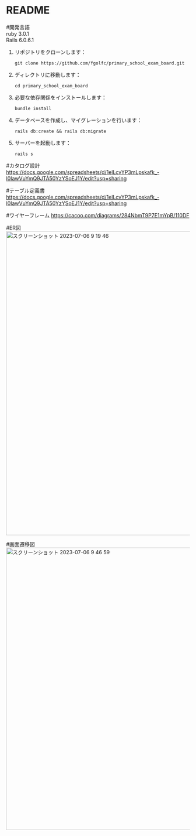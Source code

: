 # README

#開発言語  
ruby 3.0.1  
Rails 6.0.6.1

1. リポジトリをクローンします：
    ```
    git clone https://github.com/fgolfc/primary_school_exam_board.git
    ```

2. ディレクトリに移動します：
    ```
    cd primary_school_exam_board
    ```

3. 必要な依存関係をインストールします：
    ```
    bundle install
    ```

4. データベースを作成し、マイグレーションを行います：
    ```
    rails db:create && rails db:migrate
    ```

5. サーバーを起動します：
    ```
    rails s
    ```

#カタログ設計
https://docs.google.com/spreadsheets/d/1elLcvYP3mLpskafk_-l0IawVuYmQ9JTA50YzYSoEJ1Y/edit?usp=sharing

#テーブル定義書
https://docs.google.com/spreadsheets/d/1elLcvYP3mLpskafk_-l0IawVuYmQ9JTA50YzYSoEJ1Y/edit?usp=sharing

#ワイヤーフレーム
https://cacoo.com/diagrams/284NbmT9P7E1mYpB/110DF

#ER図
<img width="830" alt="スクリーンショット 2023-07-06 9 19 46" src="https://github.com/fgolfc/primary_school_exam_board/assets/104212347/6070de6f-16bd-41a0-8fdd-0774ca04f88e">

#画面遷移図
<img width="771" alt="スクリーンショット 2023-07-06 9 46 59" src="https://github.com/fgolfc/primary_school_exam_board/assets/104212347/010185d4-f6c7-42c5-80e4-153d9c7a9048">

